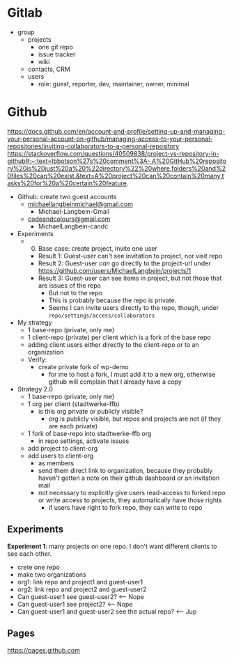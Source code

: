 # Gitlab

- group
  - projects
    - one git repo
    - issue tracker
    - wiki
  - contacts, CRM
  - users
    - role: guest, reporter, dev, maintainer, owner, minimal

# Github

https://docs.github.com/en/account-and-profile/setting-up-and-managing-your-personal-account-on-github/managing-access-to-your-personal-repositories/inviting-collaborators-to-a-personal-repository
https://stackoverflow.com/questions/40509838/project-vs-repository-in-github#:~:text=Ibbotson%27s%20comment%3A-,A%20GitHub%20repository%20is%20just%20a%20%22directory%22%20where,folders%20and%20files%20can%20exist.&text=A%20project%20can%20contain%20many,tasks%20for%20a%20certain%20feature.

- Github: create two guest accounts
  - michaellangbeinmichael@gmail.com
    - Michael-Langbein-Gmail
  - codeandcolours@gmail.com
    - MichaelLangbein-candc
- Experiments
  - 0. Base case: create project, invite one user
    - Result 1: Guest-user can't see invitation to project, nor visit repo
    - Result 2: Guest-user _can_ go directly to the project-url under https://github.com/users/MichaelLangbein/projects/1
    - Result 3: Guest-user can see items in project, but not those that are issues of the repo
      - But not to the repo
      - This is probably because the repo is private.
      - Seems I can invite users directly to the repo, though, under `repo/settings/access/collaborators`
- My strategy
  - 1 base-repo (private, only me)
  - 1 client-repo (private) per client which is a fork of the base repo
  - adding client users either directly to the client-repo or to an organization
  - Verify:
    - create private fork of wp-demo
      - for me to host a fork, I must add it to a new org, otherwise github will complain that I already have a copy
- Strategy 2.0
  - 1 base-repo (private, only me)
  - 1 org per client (stadtwerke-ffb)
    - is this org private or publicly visible?
      - org is publicly visible, but repos and projects are not (if they are each private)
  - 1 fork of base-repo into stadtwerke-ffb org
    - in repo settings, activate issues
  - add project to client-org
  - add users to client-org
    - as members
    - send them direct link to organization, because they probably haven't gotten a note on their github dashboard or an invitation mail
    - not necessary to explicitly give users read-access to forked repo or write access to projects, they automatically have those rights
      - if users have right to fork repo, they can write to repo

## Experiments

**Experiment 1**: many projects on one repo.
I don't want different clients to see each other.

- crete one repo
- make two organizations
- org1: link repo and project1 and guest-user1
- org2: link repo and project2 and guest-user2
- Can guest-user1 see guest-user2? <-- Nope
- Can guest-user1 see project2? <-- Nope
- Can guest-user1 and guest-user2 see the actual repo? <-- Jup

## Pages

https://pages.github.com
